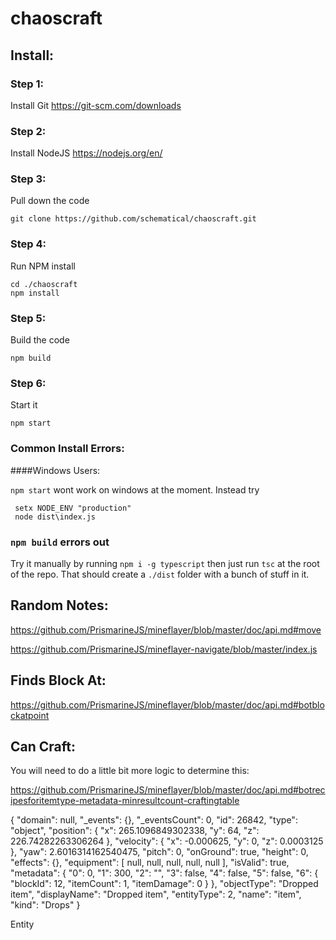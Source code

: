 # chaoscraft


## Install:

### Step 1:
Install Git
https://git-scm.com/downloads


### Step 2:
Install NodeJS
https://nodejs.org/en/

### Step 3:
Pull down the code
```
git clone https://github.com/schematical/chaoscraft.git
```

### Step 4:
Run NPM install
```
cd ./chaoscraft
npm install
```

### Step 5:
Build the code
```
npm build
```

### Step 6:
Start it
```
npm start
```




### Common Install Errors:


####Windows Users:

`npm start` wont work on windows at the moment.
Instead try
```
 setx NODE_ENV "production"
 node dist\index.js
```

### `npm build` errors out

Try it manually by running `npm i -g typescript` then just run `tsc` at the root of the repo. That should create a `./dist` folder with a bunch of stuff in it.




## Random Notes:

https://github.com/PrismarineJS/mineflayer/blob/master/doc/api.md#move

https://github.com/PrismarineJS/mineflayer-navigate/blob/master/index.js


## Finds Block At:
https://github.com/PrismarineJS/mineflayer/blob/master/doc/api.md#botblockatpoint


## Can Craft:
You will need to do a little bit more logic to determine this:

https://github.com/PrismarineJS/mineflayer/blob/master/doc/api.md#botrecipesforitemtype-metadata-minresultcount-craftingtable




{
  "domain": null,
  "_events": {},
  "_eventsCount": 0,
  "id": 26842,
  "type": "object",
  "position": {
    "x": 265.1096849302338,
    "y": 64,
    "z": 226.74282263306264
  },
  "velocity": {
    "x": -0.000625,
    "y": 0,
    "z": 0.0003125
  },
  "yaw": 2.6016314162540475,
  "pitch": 0,
  "onGround": true,
  "height": 0,
  "effects": {},
  "equipment": [
    null,
    null,
    null,
    null,
    null
  ],
  "isValid": true,
  "metadata": {
    "0": 0,
    "1": 300,
    "2": "",
    "3": false,
    "4": false,
    "5": false,
    "6": {
      "blockId": 12,
      "itemCount": 1,
      "itemDamage": 0
    }
  },
  "objectType": "Dropped item",
  "displayName": "Dropped item",
  "entityType": 2,
  "name": "item",
  "kind": "Drops"
}












Entity